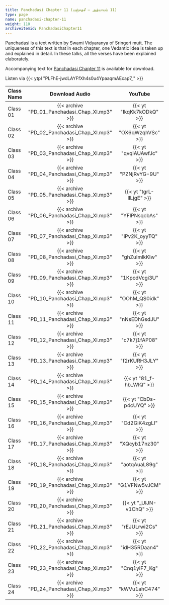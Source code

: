 ```yaml
---
title: Panchadasi Chapter 11 (பஞ்சதசீ – அத்யாயம் 11)
type: page
name: panchadasi-chapter-11
weight: 110
archiveitemid: PanchadasiChapter11
---
```


Panchadasi is a text written by Swami Vidyaranya of Sringeri mutt. The uniqueness of this text is that in each chapter, one Vedantic idea is taken up and explained in detail. In these talks, all the verses have been explained elaborately.

Accompanying text for [Panchadasi Chapter 11](https://media.poornalayam.org/download/Panchadasi/Panchadasi_Chapter_11.pdf) is available for download.

Listen via {{< ytpl "PLFhE-jwdLAYFfXh4s0u4YpaaqmAEcap7_" >}}

Class Name | Download Audio | YouTube
:---|:---:|:---:
Class 01 | {{< archive "PD_01_Panchadasi_Chap_XI.mp3" >}} | {{< yt "IkqKk7kODkQ" >}}
Class 02 | {{< archive "PD_02_Panchadasi_Chap_XI.mp3" >}} | {{< yt "OX6qWzqhVSc" >}}
Class 03 | {{< archive "PD_03_Panchadasi_Chap_XI.mp3" >}} | {{< yt "qvqiAUAwfJc" >}}
Class 04 | {{< archive "PD_04_Panchadasi_Chap_XI.mp3" >}} | {{< yt "PZNjRvYG-9U" >}}
Class 05 | {{< archive "PD_05_Panchadasi_Chap_XI.mp3" >}} | {{< yt "tgrL-llLjgE" >}}
Class 06 | {{< archive "PD_06_Panchadasi_Chap_XI.mp3" >}} | {{< yt "YFlPNsqcbAs" >}}
Class 07 | {{< archive "PD_07_Panchadasi_Chap_XI.mp3" >}} | {{< yt "iPv2K_oyyTQ" >}}
Class 08 | {{< archive "PD_08_Panchadasi_Chap_XI.mp3" >}} | {{< yt "ghZuImlkKIw" >}}
Class 09 | {{< archive "PD_09_Panchadasi_Chap_XI.mp3" >}} | {{< yt "1KpcdVcgi3U" >}}
Class 10 | {{< archive "PD_10_Panchadasi_Chap_XI.mp3" >}} | {{< yt "OOhM_QS0idk" >}}
Class 11 | {{< archive "PD_11_Panchadasi_Chap_XI.mp3" >}} | {{< yt "nNsEDhGsdJU" >}}
Class 12 | {{< archive "PD_12_Panchadasi_Chap_XI.mp3" >}} | {{< yt "c7k7j1fAP08" >}}
Class 13 | {{< archive "PD_13_Panchadasi_Chap_XI.mp3" >}} | {{< yt "f2rKURH3JLY" >}}
Class 14 | {{< archive "PD_14_Panchadasi_Chap_XI.mp3" >}} | {{< yt "81_f-hb_WIQ" >}}
Class 15 | {{< archive "PD_15_Panchadasi_Chap_XI.mp3" >}} | {{< yt "CbDs-p4cUYQ" >}}
Class 16 | {{< archive "PD_16_Panchadasi_Chap_XI.mp3" >}} | {{< yt "Cd2GiK4zgLI" >}}
Class 17 | {{< archive "PD_17_Panchadasi_Chap_XI.mp3" >}} | {{< yt "XQcyb17nz30" >}}
Class 18 | {{< archive "PD_18_Panchadasi_Chap_XI.mp3" >}} | {{< yt "aotqAuaL89g" >}}
Class 19 | {{< archive "PD_19_Panchadasi_Chap_XI.mp3" >}} | {{< yt "G1VFNw5vJCM" >}}
Class 20 | {{< archive "PD_20_Panchadasi_Chap_XI.mp3" >}} | {{< yt "_UlJN-v1ChQ" >}}
Class 21 | {{< archive "PD_21_Panchadasi_Chap_XI.mp3" >}} | {{< yt "rEJULrwi2Cs" >}}
Class 22 | {{< archive "PD_22_Panchadasi_Chap_XI.mp3" >}} | {{< yt "idH35RDaan4" >}}
Class 23 | {{< archive "PD_23_Panchadasi_Chap_XI.mp3" >}} | {{< yt "Cnq1ylF7_Kg" >}}
Class 24 | {{< archive "PD_24_Panchadasi_Chap_XI.mp3" >}} | {{< yt "kWVu1ahC474" >}}